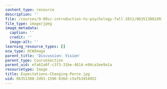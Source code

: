 ```yaml
---
content_type: resource
description: ''
file: /courses/9-00sc-introduction-to-psychology-fall-2011/063513882d911596036dc5afb3454952_Expectations-Changing-Perce.jpg
file_type: image/jpeg
image_metadata:
  caption: ''
  credit: ''
  image-alt: ''
learning_resource_types: []
ocw_type: OCWImage
parent_title: 'Discussion: Vision'
parent_type: CourseSection
parent_uid: efa61a0f-c3f3-31be-4614-e94ca3ee9a1a
resourcetype: Image
title: Expectations-Changing-Perce.jpg
uid: 06351388-2d91-1596-036d-c5afb3454952
---
```

